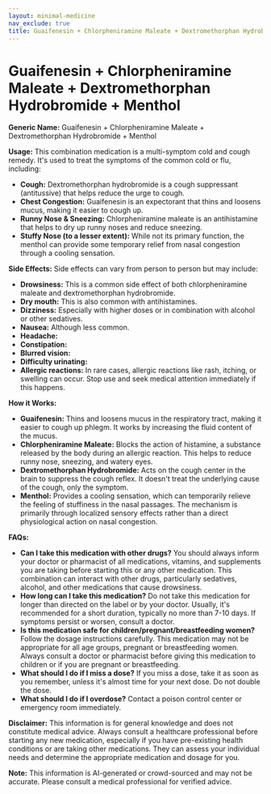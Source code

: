 ```yaml
---
layout: minimal-medicine
nav_exclude: true
title: Guaifenesin + Chlorpheniramine Maleate + Dextromethorphan Hydrobromide + Menthol
---
```


# Guaifenesin + Chlorpheniramine Maleate + Dextromethorphan Hydrobromide + Menthol

**Generic Name:** Guaifenesin + Chlorpheniramine Maleate + Dextromethorphan Hydrobromide + Menthol

**Usage:** This combination medication is a multi-symptom cold and cough remedy. It's used to treat the symptoms of the common cold or flu, including:

* **Cough:** Dextromethorphan hydrobromide is a cough suppressant (antitussive) that helps reduce the urge to cough.
* **Chest Congestion:** Guaifenesin is an expectorant that thins and loosens mucus, making it easier to cough up.
* **Runny Nose & Sneezing:** Chlorpheniramine maleate is an antihistamine that helps to dry up runny noses and reduce sneezing.
* **Stuffy Nose (to a lesser extent):** While not its primary function, the menthol can provide some temporary relief from nasal congestion through a cooling sensation.


**Side Effects:**  Side effects can vary from person to person but may include:

* **Drowsiness:** This is a common side effect of both chlorpheniramine maleate and dextromethorphan hydrobromide.
* **Dry mouth:** This is also common with antihistamines.
* **Dizziness:** Especially with higher doses or in combination with alcohol or other sedatives.
* **Nausea:** Although less common.
* **Headache:**
* **Constipation:**
* **Blurred vision:**
* **Difficulty urinating:**
* **Allergic reactions:**  In rare cases, allergic reactions like rash, itching, or swelling can occur.  Stop use and seek medical attention immediately if this happens.


**How it Works:**

* **Guaifenesin:** Thins and loosens mucus in the respiratory tract, making it easier to cough up phlegm. It works by increasing the fluid content of the mucus.
* **Chlorpheniramine Maleate:** Blocks the action of histamine, a substance released by the body during an allergic reaction. This helps to reduce runny nose, sneezing, and watery eyes.
* **Dextromethorphan Hydrobromide:** Acts on the cough center in the brain to suppress the cough reflex. It doesn't treat the underlying cause of the cough, only the symptom.
* **Menthol:** Provides a cooling sensation, which can temporarily relieve the feeling of stuffiness in the nasal passages.  The mechanism is primarily through localized sensory effects rather than a direct physiological action on nasal congestion.


**FAQs:**

* **Can I take this medication with other drugs?**  You should always inform your doctor or pharmacist of all medications, vitamins, and supplements you are taking before starting this or any other medication.  This combination can interact with other drugs, particularly sedatives, alcohol, and other medications that cause drowsiness.
* **How long can I take this medication?**  Do not take this medication for longer than directed on the label or by your doctor. Usually, it's recommended for a short duration, typically no more than 7-10 days.  If symptoms persist or worsen, consult a doctor.
* **Is this medication safe for children/pregnant/breastfeeding women?**  Follow the dosage instructions carefully.  This medication may not be appropriate for all age groups, pregnant or breastfeeding women. Always consult a doctor or pharmacist before giving this medication to children or if you are pregnant or breastfeeding.
* **What should I do if I miss a dose?**  If you miss a dose, take it as soon as you remember, unless it's almost time for your next dose. Do not double the dose.
* **What should I do if I overdose?** Contact a poison control center or emergency room immediately.


**Disclaimer:** This information is for general knowledge and does not constitute medical advice. Always consult a healthcare professional before starting any new medication, especially if you have pre-existing health conditions or are taking other medications.  They can assess your individual needs and determine the appropriate medication and dosage for you.


**Note:** This information is AI-generated or crowd-sourced and may not be accurate. Please consult a medical professional for verified advice.